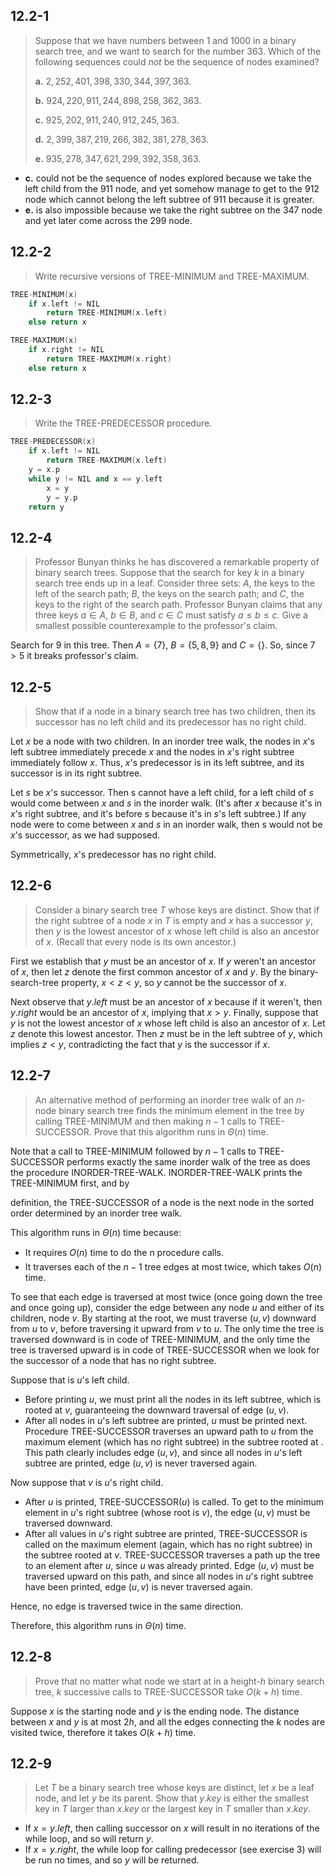 ## 12.2-1

> Suppose that we have numbers between $1$ and $1000$ in a binary search tree, and we want to search for the number $363$. Which of the following sequences could *not* be the sequence of nodes examined?
>
> **a.** $2, 252, 401, 398, 330, 344, 397, 363$.
>
> **b.** $924, 220, 911, 244, 898, 258, 362, 363$.
>
> **c.** $925, 202, 911, 240, 912, 245, 363$.
>
> **d.** $2, 399, 387, 219, 266, 382, 381, 278, 363$.
>
> **e.** $935, 278, 347, 621, 299, 392, 358, 363$.

- **c.** could not be the sequence of nodes explored because we take the left child from the $911$ node, and yet somehow manage to get to the $912$ node which cannot belong the left subtree of $911$ because it is greater. 
- **e.** is also impossible because we take the right subtree on the $347$ node and yet later come across the $299$ node.

## 12.2-2

> Write recursive versions of $\text{TREE-MINIMUM}$ and $\text{TREE-MAXIMUM}$.

```cpp
TREE-MINIMUM(x)
    if x.left != NIL
        return TREE-MINIMUM(x.left)
    else return x
```

```cpp
TREE-MAXIMUM(x)
    if x.right != NIL
        return TREE-MAXIMUM(x.right)
    else return x
```

## 12.2-3

> Write the $\text{TREE-PREDECESSOR}$ procedure.

```cpp
TREE-PREDECESSOR(x)
    if x.left != NIL
        return TREE-MAXIMUM(x.left)
    y = x.p
    while y != NIL and x == y.left
        x = y
        y = y.p
    return y
```

## 12.2-4

> Professor Bunyan thinks he has discovered a remarkable property of binary search trees. Suppose that the search for key $k$ in a binary search tree ends up in a leaf. Consider three sets: $A$, the keys to the left of the search path; $B$, the keys on the search path; and $C$, the keys to the right of the search path. Professor Bunyan claims that any three keys $a \in A$, $b \in B$, and $c \in C$ must satisfy $a \le b \le c$. Give a smallest possible counterexample to the professor's claim.

Search for $9$ in this tree. Then $A = \{7\}$, $B = \{5, 8, 9\}$ and $C = \{\}$.  So, since $7 > 5$ it breaks professor's claim.

## 12.2-5

> Show that if a node in a binary search tree has two children, then its successor has no left child and its predecessor has no right child.

Let $x$ be a node with two children. In an inorder tree walk, the nodes in $x$'s left subtree immediately precede $x$ and the nodes in $x$'s right subtree immediately follow $x$. Thus, $x$'s predecessor is in its left subtree, and its successor is in its right subtree.

Let $s$ be $x$'s successor. Then s cannot have a left child, for a left child of $s$ would come between $x$ and $s$ in the inorder walk. (It's after $x$ because it's in $x$'s right subtree, and it's before s because it's in $s$'s left subtree.) If any node were to come between $x$ and $s$ in an inorder walk, then s would not be $x$'s successor, as we had supposed.

Symmetrically, $x$'s predecessor has no right child.

## 12.2-6

> Consider a binary search tree $T$ whose keys are distinct. Show that if the right subtree of a node $x$ in $T$ is empty and $x$ has a successor $y$, then $y$ is the lowest ancestor of $x$ whose left child is also an ancestor of $x$. (Recall that every node is its own ancestor.)

First we establish that $y$ must be an ancestor of $x$. If $y$ weren't an ancestor of $x$, then let $z$ denote the first common ancestor of $x$ and $y$. By the binary-search-tree property, $x < z < y$, so $y$ cannot be the successor of $x$.

Next observe that $y.left$ must be an ancestor of $x$ because if it weren't, then $y.right$ would be an ancestor of $x$, implying that $x > y$. Finally, suppose that $y$ is not the lowest ancestor of $x$ whose left child is also an ancestor of $x$. Let $z$ denote this lowest ancestor. Then $z$ must be in the left subtree of $y$, which implies $z < y$, contradicting the fact that $y$ is the successor if $x$.

## 12.2-7

> An alternative method of performing an inorder tree walk of an $n$-node binary search tree finds the minimum element in the tree by calling $\text{TREE-MINIMUM}$ and then making $n - 1$ calls to $\text{TREE-SUCCESSOR}$. Prove that this algorithm runs in $\Theta(n)$ time.

Note that a call to $\text{TREE-MINIMUM}$ followed by $n - 1$ calls to $\text{TREE-SUCCESSOR}$ performs exactly the same inorder walk of the tree as does the procedure $\text{INORDER-TREE-WALK}$. $\text{INORDER-TREE-WALK}$ prints the $\text{TREE-MINIMUM}$ first, and by

definition, the $\text{TREE-SUCCESSOR}$ of a node is the next node in the sorted order determined by an inorder tree walk.

This algorithm runs in $\Theta(n)$ time because:

- It requires $O(n)$ time to do the n procedure calls.
- It traverses each of the $n - 1$ tree edges at most twice, which takes $O(n)$ time.

To see that each edge is traversed at most twice (once going down the tree and once going up), consider the edge between any node $u$ and either of its children, node $v$. By starting at the root, we must traverse $(u, v)$ downward from $u$ to $v$, before traversing it upward from $v$ to $u$. The only time the tree is traversed downward is in code of $\text{TREE-MINIMUM}$, and the only time the tree is traversed upward is in code of $\text{TREE-SUCCESSOR}$ when we look for the successor of a node that has no right subtree.

Suppose that  is $u$'s left child.

- Before printing $u$, we must print all the nodes in its left subtree, which is rooted at $v$, guaranteeing the downward traversal of edge $(u, v)$.
- After all nodes in $u$'s left subtree are printed, $u$ must be printed next. Procedure $\text{TREE-SUCCESSOR}$ traverses an upward path to $u$ from the maximum element (which has no right subtree) in the subtree rooted at . This path clearly includes edge $(u, v)$, and since all nodes in $u$'s left subtree are printed, edge $(u, v)$ is never traversed again.

Now suppose that $v$ is $u$'s right child.

- After $u$ is printed, $\text{TREE-SUCCESSOR}(u)$ is called. To get to the minimum element in $u$'s right subtree (whose root is $v$), the edge $(u, v)$ must be traversed downward.
- After all values in $u$'s right subtree are printed, $\text{TREE-SUCCESSOR}$ is called on the maximum element (again, which has no right subtree) in the subtree rooted at $v$. $\text{TREE-SUCCESSOR}$ traverses a path up the tree to an element after $u$, since $u$ was already printed. Edge $(u, v)$ must be traversed upward on this path, and since all nodes in $u$'s right subtree have been printed, edge $(u, v)$ is never traversed again.

Hence, no edge is traversed twice in the same direction.

Therefore, this algorithm runs in $\Theta(n)$ time.

## 12.2-8

> Prove that no matter what node we start at in a height-$h$ binary search tree, $k$ successive calls to $\text{TREE-SUCCESSOR}$ take $O(k + h)$ time.

Suppose $x$ is the starting node and $y$ is the ending node. The distance between $x$ and $y$ is at most $2h$, and all the edges connecting the $k$ nodes are visited twice, therefore it takes $O(k + h)$ time.

## 12.2-9

> Let $T$ be a binary search tree whose keys are distinct, let $x$ be a leaf node, and let $y$ be its parent. Show that $y.key$ is either the smallest key in $T$ larger than $x.key$ or the largest key in $T$ smaller than $x.key$.

- If $x = y.left$, then calling successor on $x$ will result in no iterations of the while loop, and so will return $y$.
- If $x = y.right$, the while loop for calling predecessor (see exercise 3) will be run no times, and so $y$ will be returned.
